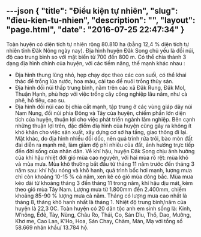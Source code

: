 ---json
{
    "title": "Điều kiện tự nhiên",
    "slug": "đieu-kien-tu-nhien",
    "description": "",
    "layout": "page.html",
    "date": "2016-07-25 22:47:34"
}
---
Toàn huyện có diện tích tự nhiên rộng 80.810 ha (bằng 12,4 % diện tích tự nhiên tỉnh Đăk Nông ngày nay). Địa hình huyện Đăk Song chủ yếu là đồi núi, độ cao trung bình so với mặt biển từ 700 đến 800 m. Có thể chia thành 3 dạng địa hình chính của huyện, với các tiềm năng, thế mạnh khác nhau :
- Địa hình thung lũng nhỏ, hẹp chạy dọc theo các con suối, có thể khai thác để trồng lúa nước, hoa màu, cải tạo để nuôi trồng thủy sản.
- Địa hình đồi núi thấp trung bình, nằm trên các xã Đăk Rung, Đăk Mol, Thuận Hạnh, phù hợp với việc trồng cây công nghiệp lâu năm, như cà phê, hồ tiêu, cao su.
- Địa hình đồi núi cao bị chia cắt mạnh, tập trung ở các vùng giáp dãy núi Nam Nung, đồi núi phía Đông và Tây của huyện, chiếm phần lớn diện tích của huyện, thuận lợi cho việc phát triển ngành lâm nghiệp.
Bên cạnh những thuận lợi trên, đặc điểm điạ hình của huyện cũng gây ra không ít khó khăn cho việc sản xuất, xây dựng cơ sở hạ tầng, giao thông đi lại. Mặt khác, do địa hình nhiều đồi dốc, nên quá trình rửa trôi, bào mòn đất đai diễn ra mạnh mẽ, làm giảm độ phì nhiêu của đất, ảnh hưởng trực tiếp đến đời sống của nhân dân.
Về khí hậu, huyện Đăk Song chịu ảnh hưởng của khí hậu nhiệt đới gió mùa cao nguyên, với hai mùa rõ rệt: mùa khô và mùa mưa. Mùa khô thường bắt đầu từ tháng 11 năm trước đến tháng 3 năm sau: khí hậu nóng và khô hanh, quá trình bốc hơi mạnh, lượng mưa chỉ còn khoảng 10-15 % cả năm, xen kẽ có gió mùa đông bắc. Mùa mưa kéo dài từ khoảng tháng 3 đến tháng 11 trong năm, khí hậu dịu mát, kèm theo gió mùa Tây Nam. Lượng mưa từ 1.800mm đến 2.400mm, chiếm khoảng 85-90 % lượng mưa cả năm. Tháng có lượng mưa cao nhất là tháng 8, tháng khô hanh nhất là tháng 1. Nhiệt độ trung bình/năm của huyện là 22,3 0C.
Toàn huyện có 20 dân tộc anh em sinh sống là: Kinh, M’nông, Êđê, Tày, Nùng, Châu Ro, Thái, Co, Sán Dìu, Thổ, Dao, Mường, Khơ me, Cao Lan, K’Ho, Hoa, Sán Chay, Chàm, Mán, Mạ với tổng số 58.669 nhân khẩu/ 13.784 hộ.
